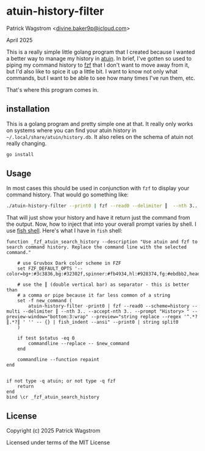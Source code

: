 atuin-history-filter
====================

Patrick Wagstrom &lt;divine.baker9p@icloud.com&gt;

April 2025

This is a really simple little golang program that I created because I wanted a better way to manage my history in [atuin](https://atuin.sh/). In brief, I've gotten so used to piping my command history to [fzf](https://github.com/junegunn/fzf) that I don't want to move away from it, but I'd also like to spice it up a little bit. I want to know not only what commands, but I want to be able to see how many times I've run them, etc.

That's where this program comes in.

installation
------------

This is a golang program and pretty simple one at that. It really only works on systems where you can find your atuin history in `~/.local/share/atuin/history.db`. It also relies on the schema of atuin not really changing.

```bash
go install
```

Usage
-----

In most cases this should be used in conjunction with `fzf` to display your command history. That would go something like:

```bash
./atuin-history-filter --print0 | fzf --read0 --delimiter ║  --nth 3.. --accept-nth 3..
```

That will just show your history and have it return just the command from the output. Now, how to inject that into your overall prompt varies by shell. I use [fish shell](https://fishshell.com/). Here's what I have in `fish` shell:

```fish
function _fzf_atuin_search_history --description "Use atuin and fzf to search command history. Replace the command line with the selected command."

    # use Gruvbox Dark color scheme in FZF
    set FZF_DEFAULT_OPTS '--color=bg+:#3c3836,bg:#32302f,spinner:#fb4934,hl:#928374,fg:#ebdbb2,header:#928374,info:#8ec07c,pointer:#fb4934,marker:#fb4934,fg+:#ebdbb2,prompt:#fb4934,hl+:#fb4934'

    # use the ║ (double vertical bar) as separator - this is better than
    # a comma or pipe because it far less common of a string
    set -f new_command (
        atuin-history-filter -print0 | fzf --read0 --scheme=history --multi --delimiter ║ --nth 3.. --accept-nth 3.. --prompt "History> " --preview-window="bottom:3:wrap" --preview="string replace --regex '^.*?║.*?║ ' '' -- {} | fish_indent --ansi" --print0 | string split0
    )

    if test $status -eq 0
        commandline --replace -- $new_command
    end

    commandline --function repaint
end


if not type -q atuin; or not type -q fzf
    return
end
bind \cr _fzf_atuin_search_history
```

License
-------

Copyright (c) 2025 Patrick Wagstrom

Licensed under terms of the MIT License
